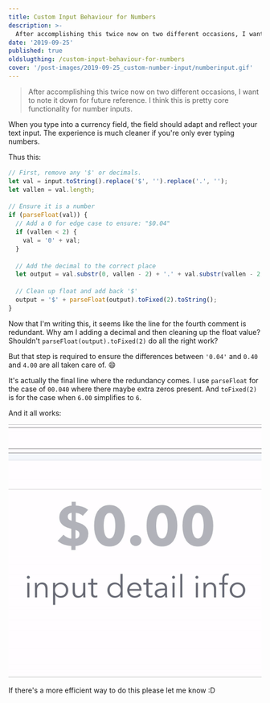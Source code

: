 ```yaml
---
title: Custom Input Behaviour for Numbers
description: >-
  After accomplishing this twice now on two different occasions, I want to note it down for future reference. I think this is pretty core functionality for number inputs.
date: '2019-09-25'
published: true
oldslugthing: /custom-input-behaviour-for-numbers
cover: '/post-images/2019-09-25_custom-number-input/numberinput.gif'
---
```


> After accomplishing this twice now on two different occasions, I want to note it down for future reference. I think this is pretty core functionality for number inputs.

When you type into a currency field, the field should adapt and reflect your text input. The experience is much cleaner if you're only ever typing numbers.

Thus this:

```javascript
// First, remove any '$' or decimals.
let val = input.toString().replace('$', '').replace('.', '');
let vallen = val.length;

// Ensure it is a number
if (parseFloat(val)) {
  // Add a 0 for edge case to ensure: "$0.04"
  if (vallen < 2) {
    val = '0' + val;
  }

  // Add the decimal to the correct place
  let output = val.substr(0, vallen - 2) + '.' + val.substr(vallen - 2, vallen);

  // Clean up float and add back '$'
  output = '$' + parseFloat(output).toFixed(2).toString();
}
```

Now that I'm writing this, it seems like the line for the fourth comment is redundant. Why am I adding a decimal and then cleaning up the float value? Shouldn't `parseFloat(output).toFixed(2)` do all the right work?

But that step is required to ensure the differences between `'0.04'` and `0.40` and `4.00` are all taken care of. :smile:

It's actually the final line where the redundancy comes. I use `parseFloat` for the case of `00.040` where there maybe extra zeros present. And `toFixed(2)` is for the case when `6.00` simplifies to `6`.

And it all works:

<img src="/post-images/2019-09-25_custom-number-input/numberinput.gif" alt="Number input gif showing how it works." />

If there's a more efficient way to do this please let me know :D
